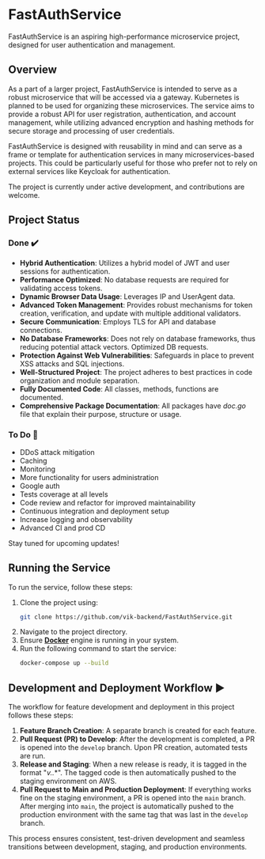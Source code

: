 # FastAuthService
FastAuthService is an aspiring high-performance microservice project, designed for user authentication and management.

## Overview
As a part of a larger project, FastAuthService is intended to serve as a robust microservice that will be accessed via a gateway. Kubernetes is planned to be used for organizing these microservices. The service aims to provide a robust API for user registration, authentication, and account management, while utilizing advanced encryption and hashing methods for secure storage and processing of user credentials.

FastAuthService is designed with reusability in mind and can serve as a frame or template for authentication services in many microservices-based projects. This could be particularly useful for those who prefer not to rely on external services like Keycloak for authentication.

The project is currently under active development, and contributions are welcome.

## Project Status

### Done :heavy_check_mark:

- **Hybrid Authentication**: Utilizes a hybrid model of JWT and user sessions for authentication.
- **Performance Optimized**: No database requests are required for validating access tokens.
- **Dynamic Browser Data Usage**: Leverages IP and UserAgent data.
- **Advanced Token Management**: Provides robust mechanisms for token creation, verification, and update with multiple additional validators.
- **Secure Communication**: Employs TLS for API and database connections.
- **No Database Frameworks**: Does not rely on database frameworks, thus reducing potential attack vectors. Optimized DB requests.
- **Protection Against Web Vulnerabilities**: Safeguards in place to prevent XSS attacks and SQL injections.
- **Well-Structured Project**: The project adheres to best practices in code organization and module separation.
- **Fully Documented Code**: All classes, methods, functions are documented.
- **Comprehensive Package Documentation**: All packages have *doc.go* file that explain their purpose, structure or usage.

### To Do :construction:

- DDoS attack mitigation
- Caching
- Monitoring
- More functionality for users administration
- Google auth
- Tests coverage at all levels
- Code review and refactor for improved maintainability
- Continuous integration and deployment setup
- Increase logging and observability
- Advanced CI and prod CD

Stay tuned for upcoming updates!
  
## Running the Service  
To run the service, follow these steps:  
 1. Clone the project using:
    ```bash
    git clone https://github.com/vik-backend/FastAuthService.git
    ```
 2. Navigate to the project directory.  
 3. Ensure [**Docker**](https://www.docker.com/) engine is running in your system.  
 4. Run the following command to start the service:
    ```bash
    docker-compose up --build
    ```

## Development and Deployment Workflow :arrow_forward:

The workflow for feature development and deployment in this project follows these steps:

1. **Feature Branch Creation**: A separate branch is created for each feature.
2. **Pull Request (PR) to Develop**: After the development is completed, a PR is opened into the `develop` branch. Upon PR creation, automated tests are run.
3. **Release and Staging**: When a new release is ready, it is tagged in the format "**v*.*.***". The tagged code is then automatically pushed to the staging environment on AWS.
4. **Pull Request to Main and Production Deployment**: If everything works fine on the staging environment, a PR is opened into the `main` branch. After merging into `main`, the project is automatically pushed to the production environment with the same tag that was last in the `develop` branch.

This process ensures consistent, test-driven development and seamless transitions between development, staging, and production environments.
